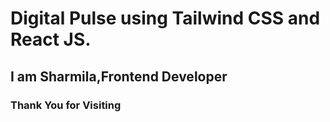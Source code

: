# Digital Pulse using Tailwind CSS and React JS.
## I am Sharmila,Frontend Developer
### Thank You  for Visiting

